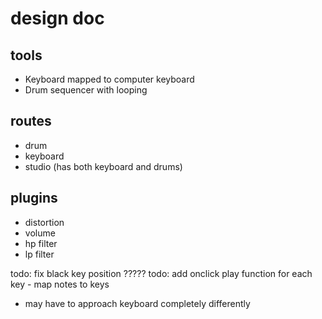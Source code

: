 # design doc 

## tools
* Keyboard mapped to computer keyboard
* Drum sequencer with looping
## routes
* drum
* keyboard
* studio (has both keyboard and drums)
## plugins
* distortion
* volume
* hp filter
* lp filter


todo: fix black key position ?????
todo: add onclick play function for each key - map notes to keys
 - may have to approach keyboard completely differently